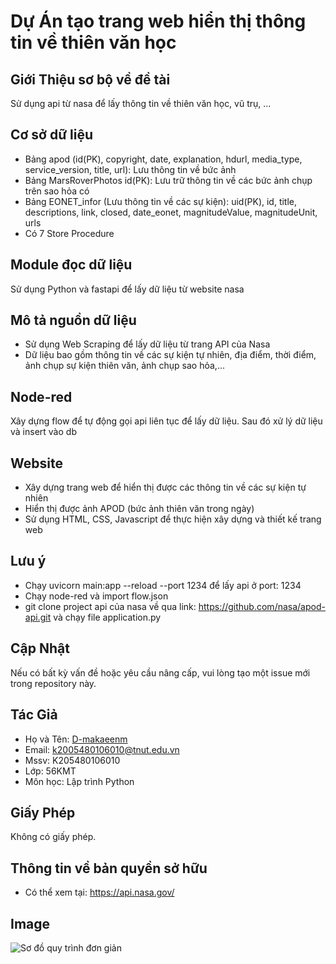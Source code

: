 # Dự Án tạo trang web hiển thị thông tin về thiên văn học

## Giới Thiệu sơ bộ về đề tài
Sử dụng api từ nasa để lấy thông tin về thiên văn học, vũ trụ, ...

## Cơ sở dữ liệu
- Bảng apod (id(PK), copyright, date, explanation, hdurl, media_type, service_version, title, url): Lưu thông tin về bức ảnh
- Bảng MarsRoverPhotos id(PK): Lưu trữ thông tin về các bức ảnh chụp trên sao hỏa có 
- Bảng EONET_infor (Lưu thông tin về các sự kiện): uid(PK), id, title, descriptions, link, closed, date_eonet, magnitudeValue, magnitudeUnit, urls
- Có 7 Store Procedure

## Module đọc dữ liệu
Sử dụng Python và fastapi để lấy dữ liệu từ website nasa

## Mô tả nguồn dữ liệu
- Sử dụng Web Scraping để lấy dữ liệu từ trang API của Nasa
- Dữ liệu bao gồm thông tin về các sự kiện tự nhiên, địa điểm, thời điểm, ảnh chụp sự kiện thiên văn, ảnh chụp sao hỏa,...

## Node-red
Xây dựng flow để tự động gọi api liên tục để lấy dữ liệu. Sau đó xử lý dữ liệu và insert vào db

## Website
- Xây dựng trang web để hiển thị được các thông tin về các sự kiện tự nhiên
- Hiển thị được ảnh APOD (bức ảnh thiên văn trong ngày)
- Sử dụng HTML, CSS, Javascript để thực hiện xây dựng và thiết kế trang web

## Lưu ý
- Chạy uvicorn main:app --reload --port 1234 để lấy api ở port: 1234
- Chạy node-red và import flow.json
- git clone project api của nasa về qua link: https://github.com/nasa/apod-api.git và chạy file application.py

## Cập Nhật
Nếu có bất kỳ vấn đề hoặc yêu cầu nâng cấp, vui lòng tạo một issue mới trong repository này.

## Tác Giả
- Họ và Tên: [D-makaeenm](https://github.com/D-makaeenm)
- Email: k2005480106010@tnut.edu.vn
- Mssv: K205480106010
- Lớp: 56KMT
- Môn học: Lập trình Python

## Giấy Phép
Không có giấy phép.

## Thông tin về bản quyền sở hữu
- Có thể xem tại: https://api.nasa.gov/

## Image
![Sơ đồ quy trình đơn giản](https://i.imgur.com/yeGfFZF.png)